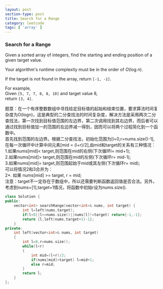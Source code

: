 ```yaml
---
layout: post
section-type: post
title: Search for a Range
category: leetcode
tags: [ 'array' ]
---
```


### Search for a Range

<p>Given a sorted array of integers, find the starting and ending position of a given target value.</p>

<p>Your algorithm's runtime complexity must be in the order of <i>O</i>(log <i>n</i>).</p>

<p>If the target is not found in the array, return <code>[-1, -1]</code>.</p>

<p>
For example,<br>
Given <code>[5, 7, 7, 8, 8, 10]</code> and target value 8,<br>
return <code>[3, 4]</code>.
</p>     


题意：在一个有序整数数组中寻找给定目标值的起始和结束位置，要求算法时间复杂度为O(logn)，这是典型的二分查找法的时间复杂度，解决方法是采用两次二分查找法，第一次找到目标值范围的左边界，第二次调用找到其右边界，而后者可以通过找到目标值加一的范围的左边界减一得到，因而可以将两个过程简化到一个函数中。  
首先找到范围的左边界。根据二分查找法，初始化范围为[l=0,r=nums.size()-1],在每一次循环中计算中间元素[mid = (l+r)/2],由mid和target的关系有三种情况：  
1.如果nums[mid]< target,则范围在mid的右侧(下次循环l= mid+1);  
2.如果nums[mid]> target,则范围在mid的左侧(下次循环r= mid-1);  
3.如果nums[mid]= target,则范围起始于mid或其左侧(下次循环r= mid);  
可以将情况2和3合并为：  
2*. 如果 nums[mid] >= target, r = mid;  
注意：target不一定存在于数组中，所以还需要判断函数返回值是否合法。另外，考虑到nums=[1],target=1情况，将函数中初始r设为nums.size().

```cpp  
class Solution {
public:
    vector<int> searchRange(vector<int>& nums, int target) {
        int l=left(nums,target);
        if(l<0||l>=nums.size()||nums[l]!=target) return{-1,-1};
        return {l,left(nums,target+1)-1};
    }
private:
    int left(vector<int>& nums, int target)
    {
        int l=0,r=nums.size();
        while(l<r)
        {
            int mid=(l+r)/2;
            if(nums[mid]<target) l=mid+1;
            else r=mid;
        }
        return l;
    }
};
```  




